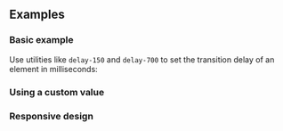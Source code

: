 <ApiTable
  rows=
/>

## Examples

### Basic example

Use utilities like `delay-150` and `delay-700` to set the transition delay of an element in milliseconds:

### Using a custom value

### Responsive design
